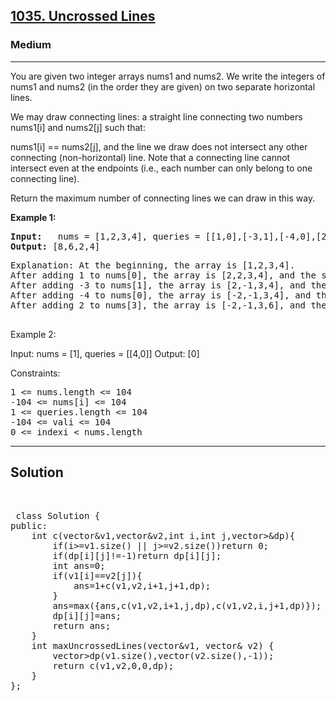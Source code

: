 
<h2><a href="https://leetcode.com/problems/uncrossed-lines/description/">1035. Uncrossed Lines</a></h2>
<h3>Medium</h3>
<hr>
<div><p>
You are given two integer arrays nums1 and nums2. We write the integers of nums1 and nums2 (in the order they are given) on two separate horizontal lines.

We may draw connecting lines: a straight line connecting two numbers nums1[i] and nums2[j] such that:

nums1[i] == nums2[j], and
the line we draw does not intersect any other connecting (non-horizontal) line.
Note that a connecting line cannot intersect even at the endpoints (i.e., each number can only belong to one connecting line).

Return the maximum number of connecting lines we can draw in this way.
</p>


<p><strong>Example 1:</strong></p>
<pre><strong>Input:</strong>   nums = [1,2,3,4], queries = [[1,0],[-3,1],[-4,0],[2,3]]
<strong>Output:</strong> [8,6,2,4]
</pre>
<pre>
Explanation: At the beginning, the array is [1,2,3,4].
After adding 1 to nums[0], the array is [2,2,3,4], and the sum of even values is 2 + 2 + 4 = 8.
After adding -3 to nums[1], the array is [2,-1,3,4], and the sum of even values is 2 + 4 = 6.
After adding -4 to nums[0], the array is [-2,-1,3,4], and the sum of even values is -2 + 4 = 2.
After adding 2 to nums[3], the array is [-2,-1,3,6], and the sum of even values is -2 + 6 = 4.
  </pre>
  
Example 2:

Input: nums = [1], queries = [[4,0]]
Output: [0]
 

Constraints:
<pre>
1 <= nums.length <= 104
-104 <= nums[i] <= 104
1 <= queries.length <= 104
-104 <= vali <= 104
0 <= indexi < nums.length
</pre>
<hr>
 <h2><strong><b>Solution</b></strong></h2>
 <br>
 <pre>
 class Solution {
public:
    int c(vector<int>&v1,vector<int>&v2,int i,int j,vector<vector<int>>&dp){
        if(i>=v1.size() || j>=v2.size())return 0;
        if(dp[i][j]!=-1)return dp[i][j];
        int ans=0;
        if(v1[i]==v2[j]){
            ans=1+c(v1,v2,i+1,j+1,dp);
        }
        ans=max({ans,c(v1,v2,i+1,j,dp),c(v1,v2,i,j+1,dp)});
        dp[i][j]=ans;
        return ans;
    }
    int maxUncrossedLines(vector<int>&v1, vector<int>& v2) {
        vector<vector<int>>dp(v1.size(),vector<int>(v2.size(),-1));
        return c(v1,v2,0,0,dp);
    }
};
 </pre>

